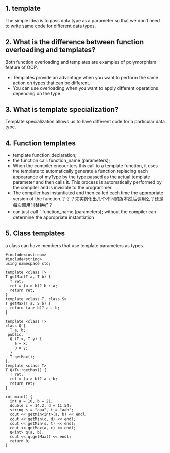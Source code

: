 ## 1. template
  The simple idea is to pass data type as a parameter so that we don’t need to write same code for different data types.

## 2. What is the difference between function overloading and templates?
  Both function overloading and templates are examples of polymorphism feature of OOP. 
  * Templates provide an advantage when you want to perform the same action on types that can be different.
  * You can use overloading when you want to apply different operations depending on the type

## 3. What is template specialization?
  Template specialization allows us to have different code for a particular data type.

## 4. Function templates
  * template <class identifier> function_declaration;
  * the function call: function_name <type> (parameters);
  * When the compiler encounters this call to a template function, it uses the template to automatically generate a function replacing each appearance of myType by the type passed as the actual template parameter and then calls it. This process is automatically performed by the compiler and is invisible to the programmer.
  * The compiler has instantiated and then called each time the appropriate version of the function.？？？先实例化出几个不同的版本然后调用么？还是每次调用时替换好？
  * can just call：function_name (parameters); without <type> the compiler can determine the appropriate instantiation

## 5. Class templates
  a class can have members that use template parameters as types.
  
```
#include<iostream>
#include<string>
using namespace std;

template <class T>
T getMin(T a, T b) {
  T ret;
  ret = (a > b)? b : a;
  return ret;
}
template <class T, class S>
T getMax(T a, S b) {
  return (a > b)? a : b;
}

template <class T>
class Q {
  T a, b;
 public:
  Q (T x, T y) {
    a = x;
    b = y;
  }
  T getMax();
};
template <class T>
T Q<T>::getMax() {
  T ret;
  ret = (a > b)? a : b;
  return ret;
}

int main() {
  int a = 10, b = 21;
  double c = 14.2, d = 11.54;
  string s = "aaa", t = "aab";
  cout << getMin<int>(a, b) << endl;
  cout << getMin(c, d) << endl;
  cout << getMin(s, t) << endl;
  cout << getMax(a, c) << endl;
  Q<int> q(a, b);
  cout << q.getMax() << endl;
  return 0;
}
```
